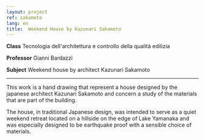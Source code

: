 ```yaml
---
layout: project
ref: sakamoto
lang: en
title:  Weekend House by Kazunari Sakamoto
---
```


**Class** Tecnologia dell'architettura e controllo della qualità edilizia

**Professor** Gianni Bardazzi

**Subject** Weekend house by architect Kazunari Sakamoto

---

This work is a hand drawing that represent a house designed by the japanese architect Kazunari Sakamoto and concern a study of the materials that are part of the building.

The house, in traditional Japanese design, was intended to serve as a quiet weekend retreat located on a hillside on the edge of Lake Yamanaka and was especially designed to be earthquake proof with a sensible choice of materials.